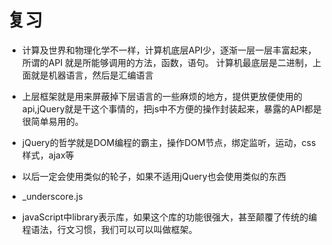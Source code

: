 # 复习
* 计算及世界和物理化学不一样，计算机底层API少，逐渐一层一层丰富起来，所谓的API 就是所能够调用的方法，函数，语句。 计算机最底层是二进制，上面就是机器语言，然后是汇编语言
* 上层框架就是用来屏蔽掉下层语言的一些麻烦的地方，提供更放便使用的api,jQuery就是干这个事情的，把js中不方便的操作封装起来，暴露的API都是很简单易用的。
* jQuery的哲学就是DOM编程的霸主，操作DOM节点，绑定监听，运动，css样式，ajax等
* 以后一定会使用类似的轮子，如果不适用jQuery也会使用类似的东西
* _underscore.js

* javaScript中library表示库，如果这个库的功能很强大，甚至颠覆了传统的编程语法，行文习惯，我们可以可以叫做框架。